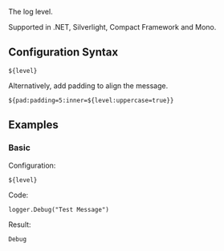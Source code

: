The log level. 

Supported in .NET, Silverlight, Compact Framework and Mono.

## Configuration Syntax
```
${level}
```
Alternatively, add padding to align the message.
```
${pad:padding=5:inner=${level:uppercase=true}}
```

## Examples
### Basic
Configuration:
```
${level}
```
Code:
```
logger.Debug("Test Message")
```
Result:
```
Debug
```